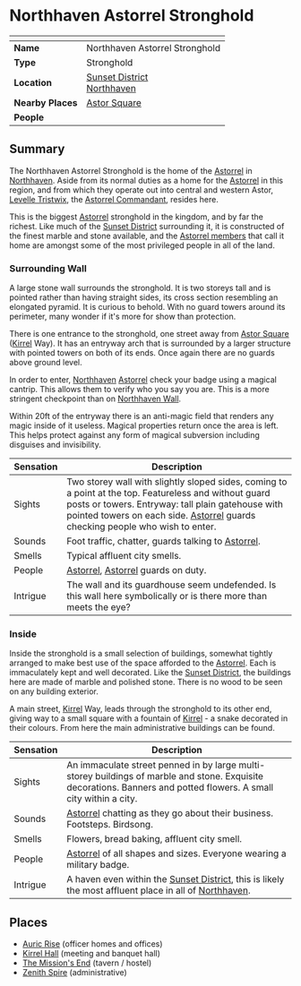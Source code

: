 # Northhaven Astorrel Stronghold

| []() | |
| --- | --- |
| **Name** | Northhaven Astorrel Stronghold |
| **Type** | Stronghold |
| **Location** | [Sunset District](sunset-district.md)<br />[Northhaven](../README.md) |
| **Nearby Places** | [Astor Square](astor-square.md) |
| **People** | |

## Summary

The Northhaven Astorrel Stronghold is the home of the [Astorrel](../../../organisations/astorrel/README.md) in [Northhaven](../README.md). Aside from its normal duties as a home for the [Astorrel](../../../organisations/astorrel/README.md) in this region, and from which they operate out into central and western Astor, [Levelle Tristwix](../../../../../people/levelle-tristwix.md), the [Astorrel Commandant](../../../organisations/astorrel/ranks/8-commandant.md), resides here.

This is the biggest [Astorrel](../../../organisations/astorrel/README.md) stronghold in the kingdom, and by far the richest. Like much of the [Sunset District](sunset-district.md) surrounding it, it is constructed of the finest marble and stone available, and the [Astorrel members](../../../organisations/astorrel/ranks/1-member.md) that call it home are amongst some of the most privileged people in all of the land.

### Surrounding Wall

A large stone wall surrounds the stronghold. It is two storeys tall and is pointed rather than having straight sides, its cross section resembling an elongated pyramid. It is curious to behold. With no guard towers around its perimeter, many wonder if it's more for show than protection.

There is one entrance to the stronghold, one street away from [Astor Square](astor-square.md) ([Kirrel](../../../../../gods/gods/kirrel.md) Way). It has an entryway arch that is surrounded by a larger structure with pointed towers on both of its ends. Once again there are no guards above ground level.

In order to enter, [Northhaven](../README.md) [Astorrel](../../../organisations/astorrel/README.md) check your badge using a magical cantrip. This allows them to verify who you say you are. This is a more stringent checkpoint than on [Northhaven Wall](northhaven-wall.md).

Within 20ft of the entryway there is an anti-magic field that renders any magic inside of it useless. Magical properties return once the area is left. This helps protect against any form of magical subversion including disguises and invisibility.

| Sensation | Description |
| ---- | --- |
| Sights | Two storey wall with slightly sloped sides, coming to a point at the top. Featureless and without guard posts or towers. Entryway: tall plain gatehouse with pointed towers on each side. [Astorrel](../../../organisations/astorrel/README.md) guards checking people who wish to enter. |
| Sounds | Foot traffic, chatter, guards talking to [Astorrel](../../../organisations/astorrel/README.md). |
| Smells | Typical affluent city smells. |
| People | [Astorrel](../../../organisations/astorrel/README.md), [Astorrel](../../../organisations/astorrel/README.md) guards on duty. |
| Intrigue | The wall and its guardhouse seem undefended. Is this wall here symbolically or is there more than meets the eye? |

### Inside

Inside the stronghold is a small selection of buildings, somewhat tightly arranged to make best use of the space afforded to the [Astorrel](../../../organisations/astorrel/README.md). Each is immaculately kept and well decorated. Like the [Sunset District](sunset-district.md), the buildings here are made of marble and polished stone. There is no wood to be seen on any building exterior.

A main street, [Kirrel](../../../../../gods/gods/kirrel.md) Way, leads through the stronghold to its other end, giving way to a small square with a fountain of [Kirrel](../../../../../gods/gods/kirrel.md) - a snake decorated in their colours. From here the main administrative buildings can be found.

| Sensation | Description |
| ---- | --- |
| Sights | An immaculate street penned in by large multi-storey buildings of marble and stone. Exquisite decorations. Banners and potted flowers. A small city within a city. |
| Sounds | [Astorrel](../../../organisations/astorrel/README.md) chatting as they go about their business. Footsteps. Birdsong. |
| Smells | Flowers, bread baking, affluent city smell. |
| People | [Astorrel](../../../organisations/astorrel/README.md) of all shapes and sizes. Everyone wearing a military badge. |
| Intrigue | A haven even within the [Sunset District](sunset-district.md), this is likely the most affluent place in all of [Northhaven](../README.md). |

## Places

- [Auric Rise](auric-rise.md) (officer homes and offices)
- [Kirrel Hall](kirrel-hall.md) (meeting and banquet hall)
- [The Mission's End](the-missions-end.md) (tavern / hostel)
- [Zenith Spire](zenith-spire.md) (administrative)
